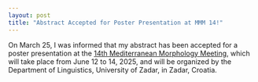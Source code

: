 ```yaml
---
layout: post
title: "Abstract Accepted for Poster Presentation at MMM 14!"
---
```


On March 25, I was informed that my abstract has been accepted for a poster presentation at the [14th Mediterranean Morphology Meeting](https://conference.unizd.hr/mmm14/#:~:text=The%20Mediterranean%20Morphology%20Meeting%20%28MMM%29%20is%20a%20biennial,morphology%20in%20an%20inspiring%2C%20informal%2C%20and%20interactive%20setting.), which will take place from June 12 to 14, 2025, and will be organized by the Department of Linguistics, University of Zadar, in Zadar, Croatia.
